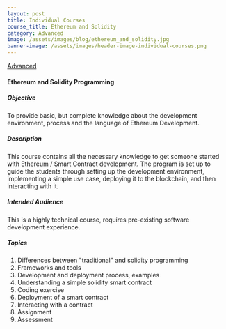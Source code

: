 ```yaml
---
layout: post
title: Individual Courses
course_title: Ethereum and Solidity
category: Advanced
image: /assets/images/blog/ethereum_and_solidity.jpg
banner-image: /assets/images/header-image-individual-courses.png
---
```

[Advanced](#)
#### Ethereum and Solidity Programming
##### Objective
To provide basic, but complete knowledge about the development environment, process and the language of Ethereum Development.
##### Description
This course contains all the necessary knowledge to get someone started with Ethereum / Smart Contract development. The program is set up to guide the students through setting up the development environment, implementing a simple use case, deploying it to the blockchain, and then interacting with it.
##### Intended Audience
This is a highly technical course, requires pre-existing software development experience.
##### Topics
1. Differences between "traditional" and solidity programming
2. Frameworks and tools
3. Development and deployment process, examples
4. Understanding a simple solidity smart contract
5. Coding exercise
6. Deployment of a smart contract
7. Interacting with a contract
8. Assignment
9. Assessment
